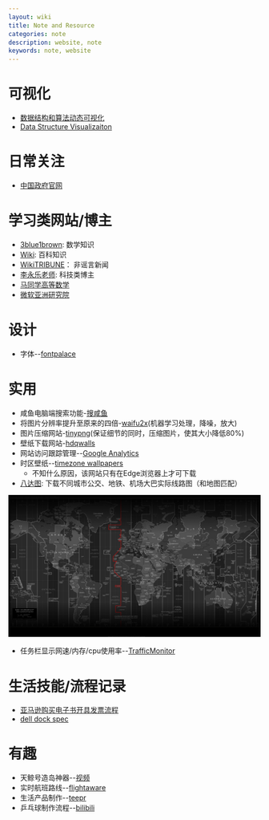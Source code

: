 ```yaml
---
layout: wiki
title: Note and Resource
categories: note
description: website, note
keywords: note, website
---
```


# 可视化
- [数据结构和算法动态可视化](https://visualgo.net/zh)
- [Data Structure Visualizaiton](https://www.cs.usfca.edu/~galles/visualization/Algorithms.html)


# 日常关注

- [中国政府官网](http://www.gov.cn/)

# 学习类网站/博主
- [3blue1brown](https://space.bilibili.com/88461692?spm_id_from=333.788.b_765f7570696e666f.2): 数学知识
- [Wiki](www.wikipedia.org): 百科知识
- [WikiTRIBUNE](https://www.wikitribune.com)： 非谣言新闻
- [李永乐老师](https://space.bilibili.com/9458053/): 科技类博主
- [马同学高等数学](https://www.matongxue.com/)
- [微软亚洲研究院](https://www.msra.cn/)


# 设计

- 字体--[fontpalace](https://www.fontpalace.com/)

# 实用
- 咸鱼电脑端搜索功能-[搜咸鱼](http://www.souxianyu.cn/)
- 将图片分辨率提升至原来的四倍-[waifu2x](https://waifu2x.booru.pics/)(机器学习处理，降噪，放大)
- 图片压缩网站-[tinypng](https://tinypng.com/)(保证细节的同时，压缩图片，使其大小降低80%)
- 壁纸下载网站-[hdqwalls](https://hdqwalls.com/)
- 网站访问跟踪管理--[Google Analytics](analytics.google.com)
- 时区壁纸--[timezone wallpapers](https://wallpaperaccess.com/time-zone)
  - 不知什么原因，该网站只有在Edge浏览器上才可下载
- [八达图](https://www.badatu.cn/index.html): 下载不同城市公交、地铁、机场大巴实际线路图（和地图匹配）

<div align="center"><img width="600" src="https://raw.githubusercontent.com/LfqGithub/LfqGithub.github.io/master/images/timezone_4k.jpg"/></div>

- 任务栏显示网速/内存/cpu使用率--[TrafficMonitor](https://github.com/zhongyang219/TrafficMonitor)


# 生活技能/流程记录
- [亚马逊购买电子书开具发票流程](https://www.amazon.cn/gp/help/customer/display.html?nodeId=202203540)
- [dell dock spec](https://www.dell.com/learn/au/en/audhs1/campaigns/dell-docks-compare-guide-au-dhs)


# 有趣
- 天鲸号造岛神器--[视频](https://www.bilibili.com/video/av82814304)
- 实时航班路线--[flightaware](https://flightaware.com/live/)
- 生活产品制作--[teepr](https://www.teepr.com/10329/edwardliu/22%E5%80%8Bgif%E8%AE%93%E4%BD%A0%E7%9C%8B%E5%88%B0%E6%88%91%E5%80%91%E7%9A%84%E6%97%A5%E5%B8%B8%E7%94%A8%E5%93%81%E7%9A%84%E8%A3%BD%E4%BD%9C%E9%81%8E%E7%A8%8B/)
- 乒乓球制作流程--[bilibili](https://www.bilibili.com/video/av1541526/)
